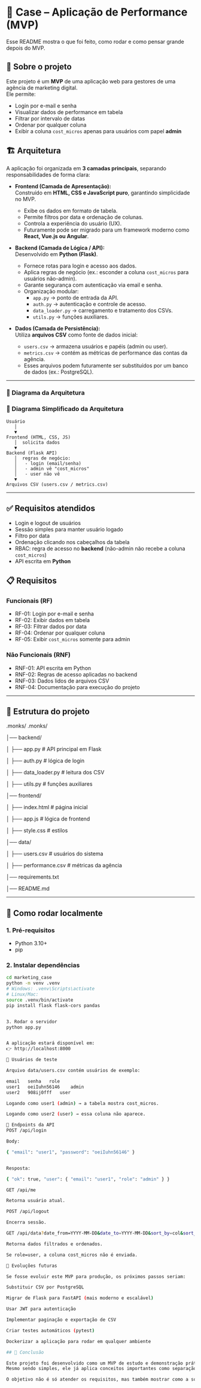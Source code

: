 # 📄 Case – Aplicação de Performance (MVP)

Esse README mostra o que foi feito, como rodar e como pensar grande depois do MVP.

## 🚀 Sobre o projeto
Este projeto é um **MVP** de uma aplicação web para gestores de uma agência de marketing digital.  
Ele permite:  
- Login por e-mail e senha  
- Visualizar dados de performance em tabela  
- Filtrar por intervalo de datas  
- Ordenar por qualquer coluna  
- Exibir a coluna `cost_micros` apenas para usuários com papel **admin**  

## 🏗️ Arquitetura  

A aplicação foi organizada em **3 camadas principais**, separando responsabilidades de forma clara:  

- **Frontend (Camada de Apresentação):**  
  Construído em **HTML, CSS e JavaScript puro**, garantindo simplicidade no MVP.  
  - Exibe os dados em formato de tabela.  
  - Permite filtros por data e ordenação de colunas.  
  - Controla a experiência do usuário (UX).  
  - Futuramente pode ser migrado para um framework moderno como **React, Vue.js ou Angular**.  

- **Backend (Camada de Lógica / API):**  
  Desenvolvido em **Python (Flask)**.  
  - Fornece rotas para login e acesso aos dados.  
  - Aplica regras de negócio (ex.: esconder a coluna `cost_micros` para usuários não-admin).  
  - Garante segurança com autenticação via email e senha.  
  - Organização modular:  
    - `app.py` → ponto de entrada da API.  
    - `auth.py` → autenticação e controle de acesso.  
    - `data_loader.py` → carregamento e tratamento dos CSVs.  
    - `utils.py` → funções auxiliares.  

- **Dados (Camada de Persistência):**  
  Utiliza **arquivos CSV** como fonte de dados inicial:  
  - `users.csv` → armazena usuários e papéis (admin ou user).  
  - `metrics.csv` → contém as métricas de performance das contas da agência.  
  - Esses arquivos podem futuramente ser substituídos por um banco de dados (ex.: PostgreSQL).  

---

### 🔎 Diagrama da Arquitetura  

### 🔗 Diagrama Simplificado da Arquitetura  
```plaintext
Usuário
   │
   ▼
Frontend (HTML, CSS, JS)
   │  solicita dados
   ▼
Backend (Flask API)
   │  regras de negócio:
   │   - login (email/senha)
   │   - admin vê "cost_micros"
   │   - user não vê
   ▼
Arquivos CSV (users.csv / metrics.csv)
 ````
---

## ✅ Requisitos atendidos
- Login e logout de usuários  
- Sessão simples para manter usuário logado  
- Filtro por data  
- Ordenação clicando nos cabeçalhos da tabela  
- RBAC: regra de acesso no **backend** (não-admin não recebe a coluna `cost_micros`)  
- API escrita em **Python**  
## 📋 Requisitos

### Funcionais (RF)
- RF-01: Login por e-mail e senha
- RF-02: Exibir dados em tabela
- RF-03: Filtrar dados por data
- RF-04: Ordenar por qualquer coluna
- RF-05: Exibir `cost_micros` somente para admin

### Não Funcionais (RNF)
- RNF-01: API escrita em Python
- RNF-02: Regras de acesso aplicadas no backend
- RNF-03: Dados lidos de arquivos CSV
- RNF-04: Documentação para execução do projeto

---

## 📂 Estrutura do projeto
.monks/
.monks/

│── backend/

│   ├── app.py          # API principal em Flask

│   ├── auth.py         # lógica de login

│   ├── data_loader.py  # leitura dos CSV

│   ├── utils.py        # funções auxiliares

│── frontend/

│   ├── index.html      # página inicial

│   ├── app.js       # lógica de frontend

│   ├── style.css       # estilos

│── data/

│   ├── users.csv       # usuários do sistema

│   ├── performance.csv # métricas da agência

│── requirements.txt

│── README.md


---
## 🔧 Como rodar localmente

### 1. Pré-requisitos
- Python 3.10+  
- pip  

### 2. Instalar dependências
```bash
cd marketing_case
python -m venv .venv
# Windows: .venv\Scripts\activate
# Linux/Mac:
source .venv/bin/activate
pip install flask flask-cors pandas


3. Rodar o servidor
python app.py


A aplicação estará disponível em:
👉 http://localhost:8000

🔑 Usuários de teste

Arquivo data/users.csv contém usuários de exemplo:

email	senha	role
user1	oeiIuhn56146	admin
user2	908ij0fff	user

Logando como user1 (admin) → a tabela mostra cost_micros.

Logando como user2 (user) → essa coluna não aparece.

📡 Endpoints da API
POST /api/login

Body:

{ "email": "user1", "password": "oeiIuhn56146" }


Resposta:

{ "ok": true, "user": { "email": "user1", "role": "admin" } }

GET /api/me

Retorna usuário atual.

POST /api/logout

Encerra sessão.

GET /api/data?date_from=YYYY-MM-DD&date_to=YYYY-MM-DD&sort_by=col&sort_dir=asc|desc

Retorna dados filtrados e ordenados.

Se role=user, a coluna cost_micros não é enviada.

🌱 Evoluções futuras

Se fosse evoluir este MVP para produção, os próximos passos seriam:

Substituir CSV por PostgreSQL

Migrar de Flask para FastAPI (mais moderno e escalável)

Usar JWT para autenticação

Implementar paginação e exportação de CSV

Criar testes automáticos (pytest)

Dockerizar a aplicação para rodar em qualquer ambiente

## 🌟 Conclusão

Este projeto foi desenvolvido como um MVP de estudo e demonstração prática de Engenharia de Software.
Mesmo sendo simples, ele já aplica conceitos importantes como separação de camadas, regras de negócio no backend e controle de acesso baseado em papéis.

O objetivo não é só atender os requisitos, mas também mostrar como a solução pode evoluir para produção: trocar CSV por banco de dados, adotar FastAPI, JWT, testes automatizados e deploy em containers futuramente.